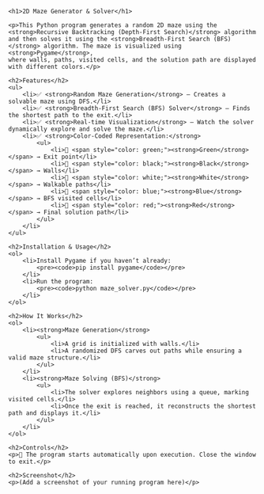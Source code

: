 <!DOCTYPE html>
<html lang="en">
<head>
    <meta charset="UTF-8">
    <meta name="viewport" content="width=device-width, initial-scale=1.0">
    <title>2D Maze Generator & Solver</title>
</head>
<body>

    <h1>2D Maze Generator & Solver</h1>
    
    <p>This Python program generates a random 2D maze using the <strong>Recursive Backtracking (Depth-First Search)</strong> algorithm 
    and then solves it using the <strong>Breadth-First Search (BFS)</strong> algorithm. The maze is visualized using <strong>Pygame</strong>, 
    where walls, paths, visited cells, and the solution path are displayed with different colors.</p>

    <h2>Features</h2>
    <ul>
        <li>✅ <strong>Random Maze Generation</strong> – Creates a solvable maze using DFS.</li>
        <li>✅ <strong>Breadth-First Search (BFS) Solver</strong> – Finds the shortest path to the exit.</li>
        <li>✅ <strong>Real-time Visualization</strong> – Watch the solver dynamically explore and solve the maze.</li>
        <li>✅ <strong>Color-Coded Representation:</strong>
            <ul>
                <li>🏁 <span style="color: green;"><strong>Green</strong></span> → Exit point</li>
                <li>🛑 <span style="color: black;"><strong>Black</strong></span> → Walls</li>
                <li>🏃 <span style="color: white;"><strong>White</strong></span> → Walkable paths</li>
                <li>🔵 <span style="color: blue;"><strong>Blue</strong></span> → BFS visited cells</li>
                <li>🔴 <span style="color: red;"><strong>Red</strong></span> → Final solution path</li>
            </ul>
        </li>
    </ul>

    <h2>Installation & Usage</h2>
    <ol>
        <li>Install Pygame if you haven’t already:
            <pre><code>pip install pygame</code></pre>
        </li>
        <li>Run the program:
            <pre><code>python maze_solver.py</code></pre>
        </li>
    </ol>

    <h2>How It Works</h2>
    <ol>
        <li><strong>Maze Generation</strong>
            <ul>
                <li>A grid is initialized with walls.</li>
                <li>A randomized DFS carves out paths while ensuring a valid maze structure.</li>
            </ul>
        </li>
        <li><strong>Maze Solving (BFS)</strong>
            <ul>
                <li>The solver explores neighbors using a queue, marking visited cells.</li>
                <li>Once the exit is reached, it reconstructs the shortest path and displays it.</li>
            </ul>
        </li>
    </ol>

    <h2>Controls</h2>
    <p>🚀 The program starts automatically upon execution. Close the window to exit.</p>

    <h2>Screenshot</h2>
    <p>(Add a screenshot of your running program here)</p>

</body>
</html>
